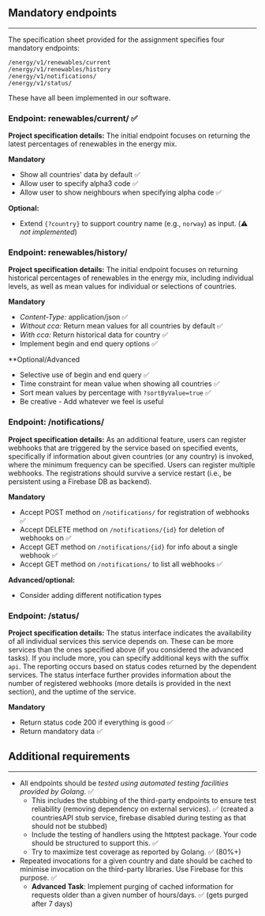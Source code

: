 ## Mandatory endpoints
---
The specification sheet provided for the assignment specifies four mandatory endpoints:
```
/energy/v1/renewables/current
/energy/v1/renewables/history
/energy/v1/notifications/
/energy/v1/status/
```
These have all been implemented in our software.

### Endpoint: renewables/current/ ✅
**Project specification details:** The initial endpoint focuses on returning the latest percentages of renewables in the energy mix.

**Mandatory**
- Show all countries' data by default ✅
- Allow user to specify alpha3 code ✅
- Allow user to show neighbours when specifying alpha code ✅

**Optional:** 
- Extend `{?country}` to support country name (e.g., `norway`) as input. (⚠️ *not implemented*)

### Endpoint: renewables/history/
**Project specification details:** The initial endpoint focuses on returning historical percentages of renewables in the energy mix, including individual levels, as well as mean values for individual or selections of countries.

**Mandatory**
- *Content-Type:* application/json ✅
- *Without cca:* Return mean values for all countries by default ✅
- *With cca:* Return historical data for country ✅
- Implement begin and end query options ✅

**Optional/Advanced
- Selective use of begin and end query ✅
- Time constraint for mean value when showing all countries ✅
- Sort mean values by percentage with `?sortByValue=true` ✅
- Be creative - Add whatever we feel is useful

### Endpoint: /notifications/
**Project specification details:** As an additional feature, users can register webhooks that are triggered by the service based on specified events, specifically if information about given countries (or any country) is invoked, where the minimum frequency can be specified. Users can register multiple webhooks. The registrations should survive a service restart (i.e., be persistent using a Firebase DB as backend). 

**Mandatory**
- Accept POST method on `/notifications/` for registration of webhooks ✅
- Accept DELETE method on `/notifications/{id}` for deletion of webhooks on ✅
- Accept GET method on `/notifications/{id}` for info about a single webhook ✅
- Accept GET method on `/notifications/` to list all webhooks ✅

**Advanced/optional:**
- Consider adding different notification types

### Endpoint: /status/
**Project specification details:** The status interface indicates the availability of all individual services this service depends on. These can be more services than the ones specified above (if you considered the advanced tasks). If you include more, you can specify additional keys with the suffix `api`. The reporting occurs based on status codes returned by the dependent services. The status interface further provides information about the number of registered webhooks (more details is provided in the next section), and the uptime of the service.

**Mandatory**
- Return status code 200 if everything is good ✅
- Return mandatory data ✅

## Additional requirements
---
-   All endpoints should be _tested using automated testing facilities provided by Golang_. ✅
    -   This includes the stubbing of the third-party endpoints to ensure test reliability (removing dependency on external services). ✅ (created a countriesAPI stub service, firebase disabled during testing as that should not be stubbed)
    -   Include the testing of handlers using the httptest package. Your code should be structured to support this. ✅
    -   Try to maximize test coverage as reported by Golang. ✅ (80%+)
-   Repeated invocations for a given country and date should be cached to minimise invocation on the third-party libraries. Use Firebase for this purpose. ✅
    -   **Advanced Task**: Implement purging of cached information for requests older than a given number of hours/days. ✅ (gets purged after 7 days)
